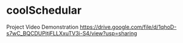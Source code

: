 # coolSchedular
Project Video Demonstration  https://drive.google.com/file/d/1qhoD-s7wC_BQCDUPitjFLLXxuTV3i-S4/view?usp=sharing
